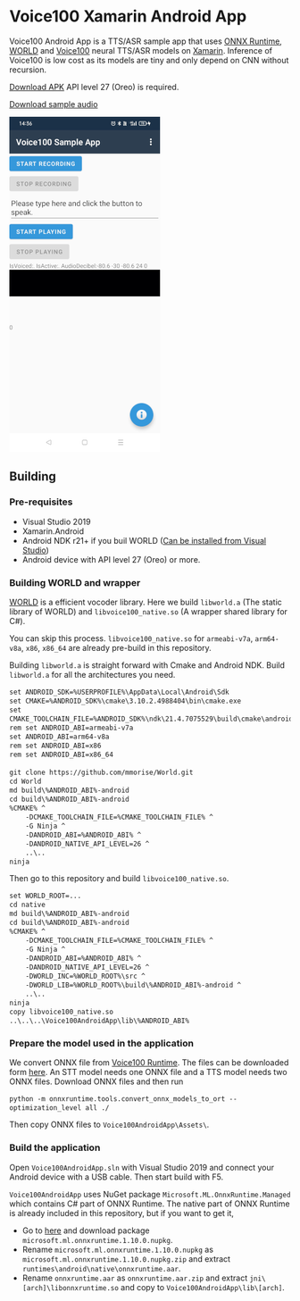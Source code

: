 # Voice100 Xamarin Android App

Voice100 Android App is a TTS/ASR sample app that uses 
[ONNX Runtime](https://github.com/microsoft/onnxruntime/),
[WORLD](https://github.com/mmorise/World)
and [Voice100](https://github.com/kaiidams/voice100) neural TTS/ASR models
on [Xamarin](https://dotnet.microsoft.com/apps/xamarin).
Inference of Voice100 is low cost as its models are tiny and only depend
on CNN without recursion.

[Download APK](https://github.com/kaiidams/Voice100AndroidApp/releases/download/v0.5/voice100androidapp-signed.apk)
API level 27 (Oreo) is required.

[Download sample audio](sample.wav)

![Voice100 Android App](voice100androidapp.png)

## Building

### Pre-requisites

- Visual Studio 2019
- Xamarin.Android
- Android NDK r21+ if you buil WORLD 
([Can be installed from Visual Studio](https://docs.microsoft.com/en-us/xamarin/android/get-started/installation/android-sdk))
- Android device with API level 27 (Oreo) or more.

### Building WORLD and wrapper

[WORLD](https://github.com/mmorise/World.git) is a efficient vocoder library. Here
we build `libworld.a` (The static library of WORLD) and `libvoice100_native.so`
(A wrapper shared library for C#).

You can skip this process. `libvoice100_native.so` for `armeabi-v7a`, `arm64-v8a`, `x86`, `x86_64`
are already pre-build in this repository.

Building `libworld.a` is straight forward with
Cmake and Android NDK. Build `libworld.a` for all the architectures you need.

```
set ANDROID_SDK=%USERPROFILE%\AppData\Local\Android\Sdk
set CMAKE=%ANDROID_SDK%\cmake\3.10.2.4988404\bin\cmake.exe
set CMAKE_TOOLCHAIN_FILE=%ANDROID_SDK%\ndk\21.4.7075529\build\cmake\android.toolchain.cmake
rem set ANDROID_ABI=armeabi-v7a
set ANDROID_ABI=arm64-v8a
rem set ANDROID_ABI=x86
rem set ANDROID_ABI=x86_64

git clone https://github.com/mmorise/World.git
cd World
md build\%ANDROID_ABI%-android
cd build\%ANDROID_ABI%-android
%CMAKE% ^
    -DCMAKE_TOOLCHAIN_FILE=%CMAKE_TOOLCHAIN_FILE% ^
    -G Ninja ^
    -DANDROID_ABI=%ANDROID_ABI% ^
    -DANDROID_NATIVE_API_LEVEL=26 ^
    ..\..
ninja
```

Then go to this repository and build `libvoice100_native.so`.

```
set WORLD_ROOT=...
cd native
md build\%ANDROID_ABI%-android
cd build\%ANDROID_ABI%-android
%CMAKE% ^
    -DCMAKE_TOOLCHAIN_FILE=%CMAKE_TOOLCHAIN_FILE% ^
    -G Ninja ^
    -DANDROID_ABI=%ANDROID_ABI% ^
    -DANDROID_NATIVE_API_LEVEL=26 ^
    -DWORLD_INC=%WORLD_ROOT%\src ^
    -DWORLD_LIB=%WORLD_ROOT%\build\%ANDROID_ABI%-android ^
    ..\..
ninja
copy libvoice100_native.so ..\..\..\Voice100AndroidApp\lib\%ANDROID_ABI%
```

### Prepare the model used in the application

We convert ONNX file from
[Voice100 Runtime](https://github.com/kaiidams/voice100-runtime).
The files can be downloaded form
[here](https://github.com/kaiidams/voice100-runtime/blob/main/voice100_runtime/__init__.py).
An STT model needs one ONNX file and a TTS model needs two ONNX files. Download ONNX files
and then run

```
python -m onnxruntime.tools.convert_onnx_models_to_ort --optimization_level all ./
```

Then copy ONNX files to `Voice100AndroidApp\Assets\`.

### Build the application

Open `Voice100AndroidApp.sln` with Visual Studio 2019 and connect your Android device
with a USB cable. Then start build with F5.

`Voice100AndroidApp` uses NuGet package `Microsoft.ML.OnnxRuntime.Managed` which contains
C# part of ONNX Runtime. The native part of ONNX Runtime is already included in this repository,
but if you want to get it,

- Go to [here](https://www.nuget.org/packages/Microsoft.ML.OnnxRuntime/) and download
package `microsoft.ml.onnxruntime.1.10.0.nupkg`.
- Rename `microsoft.ml.onnxruntime.1.10.0.nupkg` as `microsoft.ml.onnxruntime.1.10.0.nupkg.zip`
and extract `runtimes\android\native\onnxruntime.aar`.
- Rename `onnxruntime.aar` as `onnxruntime.aar.zip` and extract
`jni\[arch]\libonnxruntime.so` and copy to `Voice100AndroidApp\lib\[arch]`.
